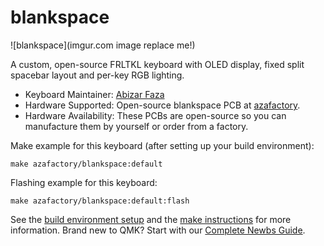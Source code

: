 # blankspace

![blankspace](imgur.com image replace me!)

A custom, open-source FRLTKL keyboard with OLED display, fixed split spacebar layout and per-key RGB lighting.

* Keyboard Maintainer: [Abizar Faza](https://github.com/azaffaza)
* Hardware Supported: Open-source blankspace PCB at [azafactory](https://github.com/azaffaza/azafactory).
* Hardware Availability: These PCBs are open-source so you can manufacture them by yourself or order from a factory.

Make example for this keyboard (after setting up your build environment):

    make azafactory/blankspace:default

Flashing example for this keyboard:

    make azafactory/blankspace:default:flash

See the [build environment setup](https://docs.qmk.fm/#/getting_started_build_tools) and the [make instructions](https://docs.qmk.fm/#/getting_started_make_guide) for more information. Brand new to QMK? Start with our [Complete Newbs Guide](https://docs.qmk.fm/#/newbs).
